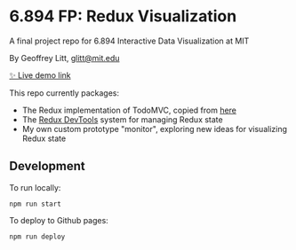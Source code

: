 # 6.894 FP: Redux Visualization

A final project repo for 6.894 Interactive Data Visualization at MIT

By Geoffrey Litt, glitt@mit.edu

[✨ Live demo link](https://github.mit.edu/pages/6894-sp20/FP-Program-Execution-Visualization/)

This repo currently packages:

* The Redux implementation of TodoMVC, copied from [here](https://github.com/reduxjs/redux/tree/master/examples/todomvc)
* The [Redux DevTools](https://github.com/reduxjs/redux-devtools) system for managing Redux state
* My own custom prototype "monitor", exploring new ideas for visualizing Redux state

## Development

To run locally:

```
npm run start
```

To deploy to Github pages:

```
npm run deploy
```
